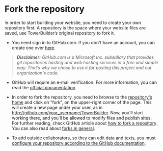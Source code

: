 # Fork the repository

In order to start building your website, you need to create your own repository first. A repository is the space where your website files are saved, use TowerBuilder’s original repository to fork it.

 * You need sign in to GitHub.com. If you don't have an account, you can create one over [here](https://github.com/join?source=header-home).

> ***Disclaimer:** GitHub.com is a Microsoft Inc. subsidiary that provides git repositories hosting and web hosting services in a free and simple way. That’s why we chose to use it for posting this project and our organization's code.*

 * GitHub will require an e-mail verification. For more information, you can read the [official documentation](https://help.github.com/en/articles/verifying-your-email-address).

 * In order to fork the repository, you need to browse to the [repository's home](https://github.com/ProjectPODER/TowerBuilder) and click on "fork", on the upper-right corner of the page. This will create a new page under your user, as in http://github.com/your_username/TowerBuilder. Now, you'll start working there, and you'll be allowed to modify files and publish sites. For further reading, check GitHub article about [how to fork a repository](https://help.github.com/en/articles/fork-a-repo). You can also read about [forks in general](https://help.github.com/en/articles/about-forks).

 * To add outside collaborators, so they can edit data and texts, you must [configure your repository according to the GitHub documentation](https://help.github.com/en/articles/inviting-collaborators-to-a-personal-repository).
